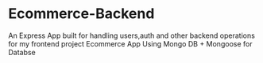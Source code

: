 # Ecommerce-Backend

An Express App built for handling users,auth and other backend operations for my frontend project Ecommerce App 
Using Mongo DB + Mongoose for Databse
